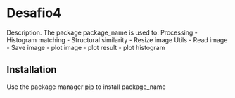 # Desafio4

Description. 
The package package_name is used to:
Processing
		- Histogram matching 
		- Structural similarity
		- Resize image
	Utils
		- Read image
		- Save image
		- plot image
		- plot result
		- plot histogram

## Installation

Use the package manager [pip](https://pip.pypa.io/en/stable/) to install package_name
